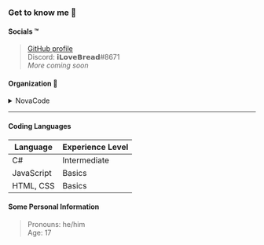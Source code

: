 ### Get to know me :thinking:

#### Socials :tm:
> [GitHub profile](https://github.com/iLoveBread-NovaCode "iLoveBread-NovaCode GitHub profile")<br>
> Discord: 𝗶𝗟𝗼𝘃𝗲𝗕𝗿𝗲𝗮𝗱#8671<br>
> *More coming soon*

#### Organization :office:
<details><summary>NovaCode</summary>

> [Page](https://github.com/NovaCode-Projects "NovaCode GitHub")<br>
> [Organization Members](https://github.com/orgs/NovaCode-Projects/people "NovaCode Members")

</details>

***

#### Coding Languages
| Language | Experience Level |
| -------- | ---------------- |
| C#       | Intermediate     |
| JavaScript | Basics         |
| HTML, CSS | Basics          |

#### Some Personal Information
> Pronouns: he/him<br>
> Age: 17
